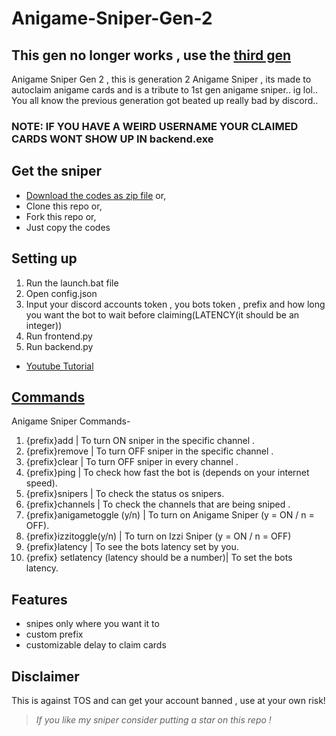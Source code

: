 # Anigame-Sniper-Gen-2
## This gen no longer works , use the [third gen](https://github.com/Sebastian09-09/Anigame-Sniper-Gen-3)
Anigame Sniper Gen 2 , this is generation 2 Anigame Sniper , its made to autoclaim anigame cards and is a tribute to 1st gen anigame sniper.. ig lol..
You all know the previous generation got beated up really bad by discord..

### NOTE: IF YOU HAVE A WEIRD USERNAME YOUR CLAIMED CARDS WONT SHOW UP IN backend.exe

## Get the sniper
- [Download the codes as zip file](https://github.com/Sebastian09-09/Anigame-Sniper-Gen-2/archive/refs/heads/main.zip) or,
- Clone this repo or,
- Fork this repo or,
- Just copy the codes

## Setting up
1) Run the launch.bat file
2) Open config.json
3) Input your discord accounts token , you bots token , prefix and how long you want the bot to wait before claiming(LATENCY(it should be an integer)) 
4) Run frontend.py
5) Run backend.py
- [Youtube Tutorial](https://www.youtube.com/watch?v=uxbPbf6JZ04)

## [Commands](https://github.com/Sebastian09-09/Anigame-Sniper-Gen-2/blob/main/commands.txt)
Anigame Sniper Commands-
1) {prefix}add  | To turn ON sniper in the specific channel .
2) {prefix}remove | To turn OFF sniper in the specific channel .
3) {prefix}clear | To turn OFF sniper in every channel .
4) {prefix}ping | To check how fast the bot is (depends on your internet speed).
5) {prefix}snipers | To check the status os snipers.
6) {prefix}channels | To check the channels that are being sniped .
7) {prefix}anigametoggle (y/n) | To turn on Anigame Sniper (y = ON / n = OFF).
8) {prefix}izzitoggle(y/n) | To turn on Izzi Sniper (y = ON / n = OFF)  
9) {prefix}latency | To see the bots latency set by you.
10) {prefix} setlatency (latency should be a number)| To set the bots latency.

## Features 
- snipes only where you want it to
- custom prefix
- customizable delay to claim cards  

## Disclaimer
This is against TOS and can get your account banned , use at your own risk!

> _If you like my sniper consider putting a star on this repo !_
